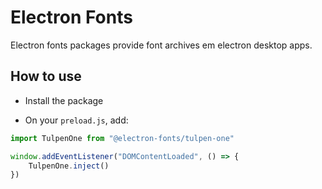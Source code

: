 # Electron Fonts

Electron fonts packages provide font archives em electron desktop apps.

## How to use

* Install the package

* On your `preload.js`, add:

```ts
import TulpenOne from "@electron-fonts/tulpen-one"

window.addEventListener("DOMContentLoaded", () => {
    TulpenOne.inject()
})
```